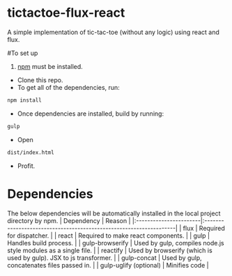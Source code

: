 tictactoe-flux-react
====================

A simple implementation of tic-tac-toe (without any logic) using react and flux.

#To set up
1. [npm](https://www.npmjs.org/) must be installed.
* Clone this repo.
* To get all of the dependencies, run:
```sh
npm install
```
* Once dependencies are installed, build by running:
```sh
gulp
```
* Open
```sh
dist/index.html
```
* Profit.

# Dependencies
The below dependencies will be automatically installed in the local project directory by npm.
| Dependency             | Reason                                                             |
|:-----------------------|:-------------------------------------------------------------------|
| flux                   | Required for dispatcher.                                           |
| react                  | Required to make react components.                                 |
| gulp                   | Handles build process.                                             |
| gulp-browserify        | Used by gulp, compiles node.js style modules as a single file.     |
| reactify               | Used by browserify (which is used by gulp). JSX to js transformer. |
| gulp-concat            | Used by gulp, concatenates files passed in.                        |
| gulp-uglify (optional) | Minifies code                                                      |
